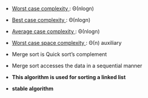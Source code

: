 - <ins>Worst case complexity </ins>: Θ(nlogn)
- <ins>Best case complexity </ins>: Θ(nlogn)
- <ins>Average case complexity </ins>: Θ(nlogn)
- <ins>Worst case space complexity </ins>: Θ(n) auxiliary

- Merge sort is Quick sort’s complement
- Merge sort accesses the data in a sequential manner
- <b>This algorithm is used for sorting a linked list</b>
- <b> stable algorithm </b>
